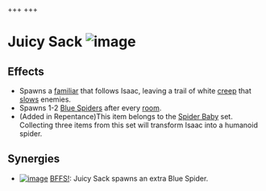 +++
+++

 # Juicy Sack ![image](/image/Juicy_Sack.png) 

Effects
---------


* Spawns a [familiar](/wiki/Familiar "Familiar") that follows Isaac, leaving a trail of white [creep](/wiki/Creep "Creep") that [slows](/wiki/Status_Effects#Effects "Status Effects") enemies.
* Spawns 1-2 [Blue Spiders](/wiki/Blue_Spider "Blue Spider") after every [room](/wiki/Rooms "Rooms").
* (Added in Repentance)This item belongs to the [Spider Baby](/wiki/Spider_Baby_(Transformation) "Spider Baby (Transformation)") set. Collecting three items from this set will transform Isaac into a humanoid spider.


Synergies
-----------


* [![image](/image/BFFS!.png)](/wiki/BFFS! "BFFS!") [BFFS!](/wiki/BFFS! "BFFS!"): Juicy Sack spawns an extra Blue Spider.


